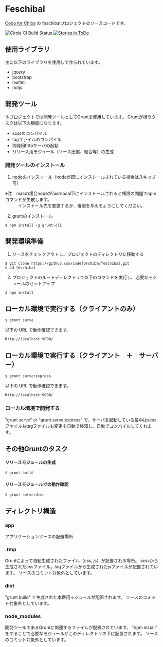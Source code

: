 # Feschibal

[Code for Chiba](http://code4chiba.org) の feschibalプロジェクトのソースコードです。

![Circle CI Build Status](https://circleci.com/gh/codeforchiba/feschibal/tree/master.svg?style=shield&circle-token=55757713b71498526946dbfceaf48a286a776a90)
[![Stories in ToDo](https://badge.waffle.io/codeforchiba/feschibal.svg?label=todo&title=ToDo)](http://waffle.io/codeforchiba/feschibal)

## 使用ライブラリ

主に以下のライブラリを使用して作られています。

- jquery
- bootstrap
- leaflet
- riotjs

## 開発ツール

本プロジェクトでは開発ツールとしてGruntを使用しています。
Gruntが担うタスクは以下の機能になります。

- scssのコンパイル
- tagファイルのコンパイル
- 開発用httpサーバの起動
- リリース用モジュール（ソース圧縮、結合等）の生成

### 開発ツールのインストール

1. [node](https://nodejs.org/)のインストール（nodeが既にインストールされている場合はスキップ可）

※注　macの場合nodeが/usr/local下にインストールされると権限の問題でnpmコマンドが失敗します。    
　　　インストール先を変更するか、権限を与えるようにしてください。

2. gruntのインストール

```
$ npm install -g grunt-cli
```

## 開発環境準備

1. ソースをチェックアウトし、プロジェクトのディレクトリに移動する

```
$ git clone https://github.com/codeforchiba/feschibal.git
$ cd feschibal
```

2. プロジェクトのルートディレクトリで以下のコマンドを実行し、必要なモジュールのセットアップ

```
$ npm install
```

## ローカル環境で実行する（クライアントのみ）

```
$ grunt serve
```

以下の URL で動作確認できます。

    http://localhost:9000/

## ローカル環境で実行する（クライアント　＋　サーバー）

```
$ grunt serve:express
```

以下の URL で動作確認できます。

    http://localhost:9000/

### ローカル環境で開発する

"grunt serve" or "grunt serve:express" で、サーバを起動している最中はscssファイルもtagファイルも変更を自動で検知し、自動でコンパイルしてくれます。

## その他Gruntのタスク

#### リリースモジュールの生成

```
$ grunt build
```

#### リリースモジュールでの動作確認

```
$ grunt serve:dist
```

## ディレクトリ構造

### app

アプリケーションソースの配置場所

### .tmp

Gruntによって自動生成されたファイル（css, js）が配置される場所。
scssから生成されたcssファイル。tagファイルから生成されたjsファイルが配置されています。
ソースのコミット対象外としています。

### dist

"grunt build" で生成された本番用モジュールが配置されます。
ソースのコミット対象外としています。

### node_modules

開発ツールであるGruntに関連するファイルが配置されています。
"npm install" をすることで必要なモジュールがこのディレクトリの下に配置されます。
ソースのコミット対象外としています。
